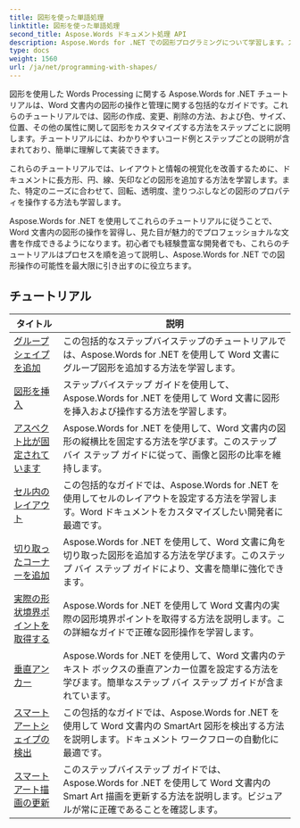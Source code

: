 ```yaml
---
title: 図形を使った単語処理
linktitle: 図形を使った単語処理
second_title: Aspose.Words ドキュメント処理 API
description: Aspose.Words for .NET での図形プログラミングについて学習します。ステップバイステップのチュートリアルと C# のサンプル コードを使用して、Word 文書内の図形を操作およびカスタマイズする方法を学習します。
type: docs
weight: 1560
url: /ja/net/programming-with-shapes/
---
```

図形を使用した Words Processing に関する Aspose.Words for .NET チュートリアルは、Word 文書内の図形の操作と管理に関する包括的なガイドです。これらのチュートリアルでは、図形の作成、変更、削除の方法、および色、サイズ、位置、その他の属性に関して図形をカスタマイズする方法をステップごとに説明します。チュートリアルには、わかりやすいコード例とステップごとの説明が含まれており、簡単に理解して実装できます。

これらのチュートリアルでは、レイアウトと情報の視覚化を改善するために、ドキュメントに長方形、円、線、矢印などの図形を追加する方法を学習します。また、特定のニーズに合わせて、回転、透明度、塗りつぶしなどの図形のプロパティを操作する方法も学習します。

Aspose.Words for .NET を使用してこれらのチュートリアルに従うことで、Word 文書内の図形の操作を習得し、見た目が魅力的でプロフェッショナルな文書を作成できるようになります。初心者でも経験豊富な開発者でも、これらのチュートリアルはプロセスを順を追って説明し、Aspose.Words for .NET での図形操作の可能性を最大限に引き出すのに役立ちます。

 ## チュートリアル
| タイトル | 説明 |
| --- | --- |
| [グループシェイプを追加](./add-group-shape/) | この包括的なステップバイステップのチュートリアルでは、Aspose.Words for .NET を使用して Word 文書にグループ図形を追加する方法を学習します。 |
| [図形を挿入](./insert-shape/) | ステップバイステップ ガイドを使用して、Aspose.Words for .NET を使用して Word 文書に図形を挿入および操作する方法を学習します。 |
| [アスペクト比が固定されています](./aspect-ratio-locked/) | Aspose.Words for .NET を使用して、Word 文書内の図形の縦横比を固定する方法を学びます。このステップ バイ ステップ ガイドに従って、画像と図形の比率を維持します。 |
| [セル内のレイアウト](./layout-in-cell/) | この包括的なガイドでは、Aspose.Words for .NET を使用してセルのレイアウトを設定する方法を学習します。Word ドキュメントをカスタマイズしたい開発者に最適です。 |
| [切り取ったコーナーを追加](./add-corners-snipped/) | Aspose.Words for .NET を使用して、Word 文書に角を切り取った図形を追加する方法を学びます。このステップ バイ ステップ ガイドにより、文書を簡単に強化できます。 |
| [実際の形状境界ポイントを取得する](./get-actual-shape-bounds-points/) | Aspose.Words for .NET を使用して Word 文書内の実際の図形境界ポイントを取得する方法を説明します。この詳細なガイドで正確な図形操作を学習します。 |
| [垂直アンカー](./vertical-anchor/) | Aspose.Words for .NET を使用して、Word 文書内のテキスト ボックスの垂直アンカー位置を設定する方法を学びます。簡単なステップ バイ ステップ ガイドが含まれています。|
| [スマートアートシェイプの検出](./detect-smart-art-shape/) | この包括的なガイドでは、Aspose.Words for .NET を使用して Word 文書内の SmartArt 図形を検出する方法を説明します。ドキュメント ワークフローの自動化に最適です。 |
| [スマートアート描画の更新](./update-smart-art-drawing/) | このステップバイステップ ガイドでは、Aspose.Words for .NET を使用して Word 文書内の Smart Art 描画を更新する方法を説明します。ビジュアルが常に正確であることを確認します。 |